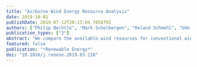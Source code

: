 ```yaml
---
title: "Airborne Wind Energy Resource Analysis"
date: 2019-10-01
publishDate: 2019-07-12T20:13:04.705879Z
authors: ["Philip Bechtle", "Mark Schelbergen", "Roland Schmehl", "Udo Zillmann", "Simon Watson"]
publication_types: ["2"]
abstract: "We compare the available wind resources for conventional wind turbines and for airborne wind energy systems. Accessing higher altitudes and continuously adjusting the harvesting operation to the wind resource substantially increases the potential energy yield. The study is based on the ERA5 reanalysis data which covers a period of 7 years with hourly estimates at a surface resolution of 31 31 km and a vertical resolution of 137 barometric altitude levels. We present detailed wind statistics for a location in the English Channel and then expand the analysis to a surface grid of Western and Central Europe with a resolution of 110 110 km. Over the land mass and coastal areas of Europe we find that compared to a fixed harvesting height at the approximate hub height of wind turbines, the wind power density which is available for 95% of the time increases by a factor of two."
featured: false
publication: "*Renewable Energy*"
doi: "10.1016/j.renene.2019.03.118"
---
```

